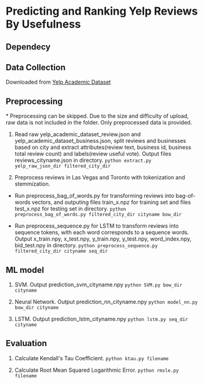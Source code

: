 # Predicting and Ranking Yelp Reviews By Usefulness

## Dependecy


## Data Collection
Downloaded from [Yelp Academic Dataset](https://www.yelp.com/dataset) 

## Preprocessing
\* Preprocessing can be skipped. Due to the size and difficulty of upload, raw data is not included in the folder. Only preprocessed data is provided.
1. 	Read raw yelp_academic_dataset_review.json and yelp_academic_dataset_business.json, split reviews and businesses based on city and extract attributes(review text, business id, business total review count) and labels(review useful vote). Output files reviews_cityname.json in directory. 
	`python extract.py yelp_raw_json_dir filtered_city_dir`

2. 	Preprocess reviews in Las Vegas and Toronto with tokenization and stemmization. 
 - Run preprocess_bag_of_words.py for transforming reviews into bag-of-words vectors, and outputing files train_x.npz for training set and files test_x.npz for testing set in directory. 
 	`python preprocess_bag_of_words.py filtered_city_dir cityname bow_dir`

 - Run preprocess_sequence.py for LSTM to transform reviews into sequence tokens, with each word corresponds to a sequence words. Output x_train.npy, x_test.npy, y_train.npy, y_test.npy, word_index.npy, bid_test.npy in directory. 
	`python preprocess_sequence.py filtered_city_dir cityname seq_dir`

## ML model
1.	SVM. Output prediction_svm_cityname.npy
 	`python SVM.py bow_dir cityname`

2.	Neural Network. Output prediction_nn_cityname.npy
 	`python model_nn.py bow_dir cityname`

3.	LSTM. Output prediction_lstm_cityname.npy
 	`python lstm.py seq_dir cityname`

## Evaluation
1. 	Calculate Kendall's Tau Coefficient. 
	`python ktau.py filename`

2.	Calculate Root Mean Squared Logarithmic Error. 
	`python rmsle.py filename`
